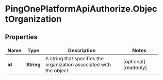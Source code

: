 # PingOnePlatformApiAuthorize.ObjectOrganization

## Properties

Name | Type | Description | Notes
------------ | ------------- | ------------- | -------------
**id** | **String** | A string that specifies the organization associated with the object. | [optional] [readonly] 


